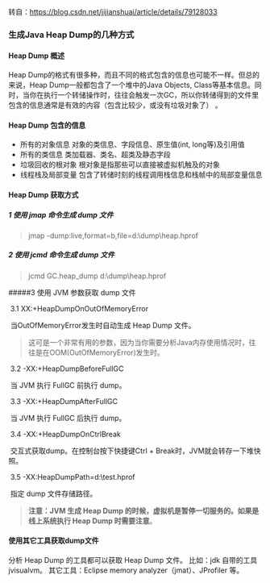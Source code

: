 转自：https://blog.csdn.net/jijianshuai/article/details/79128033

### 生成Java Heap Dump的几种方式

#### Heap Dump 概述

Heap Dump的格式有很多种，而且不同的格式包含的信息也可能不一样。但总的来说，Heap Dump一般都包含了一个堆中的Java Objects, Class等基本信息。同时，当你在执行一个转储操作时，往往会触发一次GC，所以你转储得到的文件里包含的信息通常是有效的内容（包含比较少，或没有垃圾对象了） 。

#### Heap Dump 包含的信息

+ 所有的对象信息 
  对象的类信息、字段信息、原生值(int, long等)及引用值
+ 所有的类信息 
  类加载器、类名、超类及静态字段
+ 垃圾回收的根对象 
  根对象是指那些可以直接被虚拟机触及的对象
+ 线程栈及局部变量 
  包含了转储时刻的线程调用栈信息和栈帧中的局部变量信息

#### Heap Dump 获取方式

##### 1 使用 jmap 命令生成 dump 文件

> jmap -dump:live,format=b,file=d:\dump\heap.hprof <pid>

##### 2 使用 jcmd 命令生成 dump 文件

> jcmd <pid> GC.heap_dump d:\dump\heap.hprof

#####3 使用 JVM 参数获取 dump 文件

​	3.1 XX:+HeapDumpOnOutOfMemoryError 

​	当OutOfMemoryError发生时自动生成 Heap Dump 文件。

> 这可是一个非常有用的参数，因为当你需要分析Java内存使用情况时，往往是在OOM(OutOfMemoryError)发生时。

​	3.2 -XX:+HeapDumpBeforeFullGC 

​	当 JVM 执行 FullGC 前执行 dump。

​	3.3 -XX:+HeapDumpAfterFullGC 

​	当 JVM 执行 FullGC 后执行 dump。

​	3.4 -XX:+HeapDumpOnCtrlBreak 

​	交互式获取dump。在控制台按下快捷键Ctrl + Break时，JVM就会转存一下堆快照。

​	3.5 -XX:HeapDumpPath=d:\test.hprof 

​	指定 dump 文件存储路径。

> **注意：JVM 生成 Heap Dump 的时候，虚拟机是暂停一切服务的。如果是线上系统执行 Heap Dump 时需要注意**。

#### 使用其它工具获取dump文件

分析 Heap Dump 的工具都可以获取 Heap Dump 文件。 
比如：jdk 自带的工具 jvisualvm。 
其它工具：Eclipse memory analyzer（jmat）、JProfiler 等。

